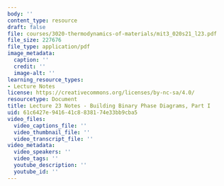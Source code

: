 ```yaml
---
body: ''
content_type: resource
draft: false
file: courses/3020-thermodynamics-of-materials/mit3_020s21_l23.pdf
file_size: 227676
file_type: application/pdf
image_metadata:
  caption: ''
  credit: ''
  image-alt: ''
learning_resource_types:
- Lecture Notes
license: https://creativecommons.org/licenses/by-nc-sa/4.0/
resourcetype: Document
title: Lecture 23 Notes - Building Binary Phase Diagrams, Part I
uid: 61c6427e-9416-41c8-8381-74e33bb9cba5
video_files:
  video_captions_file: ''
  video_thumbnail_file: ''
  video_transcript_file: ''
video_metadata:
  video_speakers: ''
  video_tags: ''
  youtube_description: ''
  youtube_id: ''
---
```

